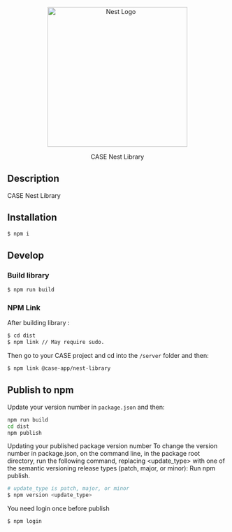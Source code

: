 <p align="center">
  <a href="http://nestjs.com/" target="blank"><img src="https://nestjs.com/img/logo_text.svg" width="320" alt="Nest Logo" /></a>
</p>

 <p align="center">CASE Nest Library</p>
 
## Description

CASE Nest Library

## Installation

```bash
$ npm i
```

## Develop

### Build library

```bash
$ npm run build
```

### NPM Link

After building library :

```bash
$ cd dist
$ npm link // May require sudo.
```

Then go to your CASE project and cd into the `/server` folder and then:

```bash
$ npm link @case-app/nest-library
```

## Publish to npm

Update your version number in `package.json` and then:

```bash
npm run build
cd dist
npm publish
```

Updating your published package version number
To change the version number in package.json, on the command line, in the package root directory, run the following command, replacing <update_type> with one of the semantic versioning release types (patch, major, or minor):
Run npm publish.

```bash
# update_type is patch, major, or minor
$ npm version <update_type>
```

You need login once before publish

```bash
$ npm login
```
